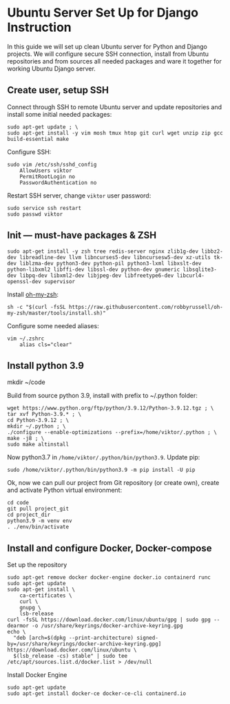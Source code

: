# Ubuntu Server Set Up for Django Instruction

In this guide we will set up clean Ubuntu server for Python and Django projects. We will configure secure SSH connection, install from Ubuntu repositories and from sources all needed packages and ware it together for working Ubuntu Django server.

## Create user, setup SSH

Connect through SSH to remote Ubuntu server and update repositories and install some initial needed packages:

```
sudo apt-get update ; \
sudo apt-get install -y vim mosh tmux htop git curl wget unzip zip gcc build-essential make
```

Configure SSH:

```
sudo vim /etc/ssh/sshd_config
    AllowUsers viktor
    PermitRootLogin no
    PasswordAuthentication no
```

Restart SSH server, change `viktor` user password:

```
sudo service ssh restart
sudo passwd viktor
```

## Init — must-have packages & ZSH

```
sudo apt-get install -y zsh tree redis-server nginx zlib1g-dev libbz2-dev libreadline-dev llvm libncurses5-dev libncursesw5-dev xz-utils tk-dev liblzma-dev python3-dev python-pil python3-lxml libxslt-dev python-libxml2 libffi-dev libssl-dev python-dev gnumeric libsqlite3-dev libpq-dev libxml2-dev libjpeg-dev libfreetype6-dev libcurl4-openssl-dev supervisor
```

Install [oh-my-zsh](https://github.com/robbyrussell/oh-my-zsh):

```
sh -c "$(curl -fsSL https://raw.githubusercontent.com/robbyrussell/oh-my-zsh/master/tools/install.sh)"
```

Configure some needed aliases:

```
vim ~/.zshrc
    alias cls="clear"
```

## Install python 3.9

mkdir ~/code

Build from source python 3.9, install with prefix to ~/.python folder:

```
wget https://www.python.org/ftp/python/3.9.12/Python-3.9.12.tgz ; \
tar xvf Python-3.9.* ; \
cd Python-3.9.12 ; \
mkdir ~/.python ; \
./configure --enable-optimizations --prefix=/home/viktor/.python ; \
make -j8 ; \
sudo make altinstall
```

Now python3.7 in `/home/viktor/.python/bin/python3.9`. Update pip:

```
sudo /home/viktor/.python/bin/python3.9 -m pip install -U pip
```

Ok, now we can pull our project from Git repository (or create own), create and activate Python virtual environment:

```
cd code
git pull project_git
cd project_dir
python3.9 -m venv env
. ./env/bin/activate
```

## Install and configure Docker, Docker-compose
Set up the repository

```
sudo apt-get remove docker docker-engine docker.io containerd runc
sudo apt-get update
sudo apt-get install \
    ca-certificates \
    curl \
    gnupg \
    lsb-release
curl -fsSL https://download.docker.com/linux/ubuntu/gpg | sudo gpg --dearmor -o /usr/share/keyrings/docker-archive-keyring.gpg
echo \
  "deb [arch=$(dpkg --print-architecture) signed-by=/usr/share/keyrings/docker-archive-keyring.gpg] https://download.docker.com/linux/ubuntu \
  $(lsb_release -cs) stable" | sudo tee /etc/apt/sources.list.d/docker.list > /dev/null
```
Install Docker Engine
```
sudo apt-get update
sudo apt-get install docker-ce docker-ce-cli containerd.io
```
